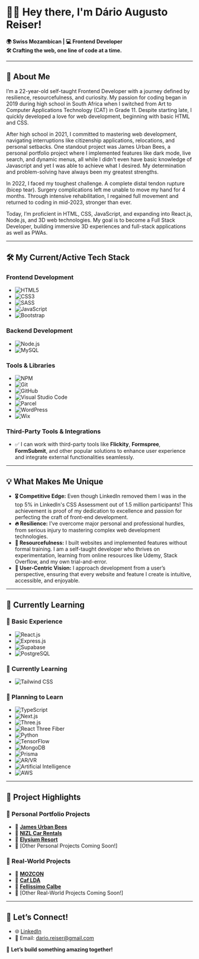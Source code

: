 # 👋🏾 Hey there, I'm **Dário Augusto Reiser**!

**🌍 Swiss Mozambican | 💻 Frontend Developer**  
**🛠️ Crafting the web, one line of code at a time.**  

---

## 🎯 About Me  

I’m a 22-year-old self-taught Frontend Developer with a journey defined by resilience, resourcefulness, and curiosity. My passion for coding began in 2019 during high school in South Africa when I switched from Art to Computer Applications Technology (CAT) in Grade 11. Despite starting late, I quickly developed a love for web development, beginning with basic HTML and CSS.

After high school in 2021, I committed to mastering web development, navigating interruptions like citizenship applications, relocations, and personal setbacks. One standout project was James Urban Bees, a personal portfolio project where I implemented features like dark mode, live search, and dynamic menus, all while I didn't even have basic knowledge of Javascript and yet I was able to achieve what I desired. My determination and problem-solving have always been my greatest strengths.

In 2022, I faced my toughest challenge. A complete distal tendon rupture (bicep tear). Surgery complications left me unable to move my hand for 4 months. Through intensive rehabilitation, I regained full movement and returned to coding in mid-2023, stronger than ever.

Today, I’m proficient in HTML, CSS, JavaScript, and expanding into React.js, Node.js, and 3D web technologies. My goal is to become a Full Stack Developer, building immersive 3D experiences and full-stack applications as well as PWAs.

---

## 🛠️ My Current/Active Tech Stack  

### **Frontend Development**  
- ![HTML5](https://img.shields.io/badge/HTML5-%23E34F26.svg?style=for-the-badge&logo=html5&logoColor=white)  
- ![CSS3](https://img.shields.io/badge/CSS3-%231572B6.svg?style=for-the-badge&logo=css3&logoColor=white)  
- ![SASS](https://img.shields.io/badge/SASS-%23CC6699.svg?style=for-the-badge&logo=sass&logoColor=white)  
- ![JavaScript](https://img.shields.io/badge/JavaScript-%23F7DF1E.svg?style=for-the-badge&logo=javascript&logoColor=black)  
- ![Bootstrap](https://img.shields.io/badge/Bootstrap-%23563D7C.svg?style=for-the-badge&logo=bootstrap&logoColor=white)

### **Backend Development**  
- ![Node.js](https://img.shields.io/badge/Node.js-%23339933.svg?style=for-the-badge&logo=node.js&logoColor=white)
- ![MySQL](https://img.shields.io/badge/MySQL-%234479A1.svg?style=for-the-badge&logo=mysql&logoColor=white)

### **Tools & Libraries**  
- ![NPM](https://img.shields.io/badge/npm-%23CB3837.svg?style=for-the-badge&logo=npm&logoColor=white)  
- ![Git](https://img.shields.io/badge/Git-%23F05032.svg?style=for-the-badge&logo=git&logoColor=white)  
- ![GitHub](https://img.shields.io/badge/GitHub-%23181717.svg?style=for-the-badge&logo=github&logoColor=white)  
- ![Visual Studio Code](https://img.shields.io/badge/VS_Code-%23007ACC.svg?style=for-the-badge&logo=visual-studio-code&logoColor=white)  
- ![Parcel](https://img.shields.io/badge/Parcel-%23F1C40F.svg?style=for-the-badge&logo=parcel&logoColor=white)
- ![WordPress](https://img.shields.io/badge/WordPress-%23117AC9.svg?style=for-the-badge&logo=wordpress&logoColor=white)
- ![Wix](https://img.shields.io/badge/Wix-%23000000.svg?style=for-the-badge&logo=wix&logoColor=white)

### **Third-Party Tools & Integrations**  
- ✅ I can work with third-party tools like **Flickity**, **Formspree**, **FormSubmit**, and other popular solutions to enhance user experience and integrate external functionalities seamlessly.

---

## 💡 What Makes Me Unique  

- **🎖️ Competitive Edge:** Even though LinkedIn removed them I was in the top 5% in LinkedIn's CSS Assessment out of 1.5 million participants! This achievement is proof of my dedication to excellence and passion for perfecting the craft of front-end development.
- **🔥 Resilience:** I’ve overcome major personal and professional hurdles, from serious injury to mastering complex web development technologies.
- **🧠 Resourcefulness:** I built websites and implemented features without formal training. I am a self-taught developer who thrives on experimentation, learning from online resources like Udemy, Stack Overflow, and my own trial-and-error.
- **🌟 User-Centric Vision:** I approach development from a user’s perspective, ensuring that every website and feature I create is intuitive, accessible, and enjoyable.

---

## 🌱 Currently Learning  
### **🔰 Basic Experience**  
- ![React.js](https://img.shields.io/badge/React.js-%2361DAFB.svg?style=for-the-badge&logo=react&logoColor=black)  
- ![Express.js](https://img.shields.io/badge/Express.js-%23000000.svg?style=for-the-badge&logo=express&logoColor=white)  
- ![Supabase](https://img.shields.io/badge/Supabase-%233ECF8E.svg?style=for-the-badge&logo=supabase&logoColor=white)
- ![PostgreSQL](https://img.shields.io/badge/PostgreSQL-%23336791.svg?style=for-the-badge&logo=postgresql&logoColor=white)

### **📖 Currently Learning**  
- ![Tailwind CSS](https://img.shields.io/badge/Tailwind_CSS-%2338B2AC.svg?style=for-the-badge&logo=tailwind-css&logoColor=white)  

### **🌱 Planning to Learn**
- ![TypeScript](https://img.shields.io/badge/TypeScript-%233178C6.svg?style=for-the-badge&logo=typescript&logoColor=white)  
- ![Next.js](https://img.shields.io/badge/Next.js-%23000000.svg?style=for-the-badge&logo=next.js&logoColor=white)  
- ![Three.js](https://img.shields.io/badge/Three.js-%23000000.svg?style=for-the-badge&logo=three.js&logoColor=white)  
- ![React Three Fiber](https://img.shields.io/badge/React_Three_Fiber-%2361DAFB.svg?style=for-the-badge&logo=react&logoColor=black)  
- ![Python](https://img.shields.io/badge/Python-%233776AB.svg?style=for-the-badge&logo=python&logoColor=white)  
- ![TensorFlow](https://img.shields.io/badge/TensorFlow-%23FF6F00.svg?style=for-the-badge&logo=tensorflow&logoColor=white)
- ![MongoDB](https://img.shields.io/badge/MongoDB-%2347A248.svg?style=for-the-badge&logo=mongodb&logoColor=white)  
- ![Prisma](https://img.shields.io/badge/Prisma-%2300784C.svg?style=for-the-badge&logo=prisma&logoColor=white)  
- ![AR/VR](https://img.shields.io/badge/AR/VR-%230073B3.svg?style=for-the-badge&logo=virtual-reality&logoColor=white)  
- ![Artificial Intelligence](https://img.shields.io/badge/AI-%23000000.svg?style=for-the-badge&logo=artificial-intelligence&logoColor=white)  
- ![AWS](https://img.shields.io/badge/AWS-%23FF9900.svg?style=for-the-badge&logo=amazon-aws&logoColor=white)

---

## 📂 Project Highlights

### 📂 Personal Portfolio Projects
- 🔗 [**James Urban Bees**](https://james-urban-bees.netlify.app/)
- 🔗 [**NIZL Car Rentals**](https://nizl-car-rentals.netlify.app/)
- 🔗 [**Elysium Resort**](https://elysium-resort.netlify.app/)
- 🔗 [Other Personal Projects Coming Soon!]

### 📂 Real-World Projects
- 🔗 [**MOZCON**](https://mozcon.online/)
- 🔗 [**Caf LDA**](https://caf-lda.com/)
- 🔗 [**Fellissimo Calbe**](https://fellissimo-calbe.de/)
- 🔗 [Other Real-World Projects Coming Soon!]  

---

## 🤝 Let’s Connect!  
- 🌐 [LinkedIn](www.linkedin.com/in/darioaugustoreiser)  
- 📧 Email: dario.reiser@gmail.com  

🚀 **Let’s build something amazing together!**  

